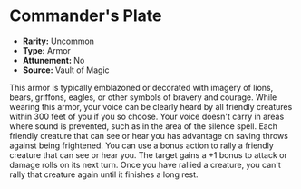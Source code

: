 # Commander's Plate

- **Rarity:** Uncommon
- **Type:** Armor
- **Attunement:** No
- **Source:** Vault of Magic

This armor is typically emblazoned or decorated with imagery of lions, bears, griffons, eagles, or other symbols of bravery and courage. While wearing this armor, your voice can be clearly heard by all friendly creatures within 300 feet of you if you so choose. Your voice doesn't carry in areas where sound is prevented, such as in the area of the silence spell. Each friendly creature that can see or hear you has advantage on saving throws against being frightened. You can use a bonus action to rally a friendly creature that can see or hear you. The target gains a +1 bonus to attack or damage rolls on its next turn. Once you have rallied a creature, you can't rally that creature again until it finishes a long rest.
